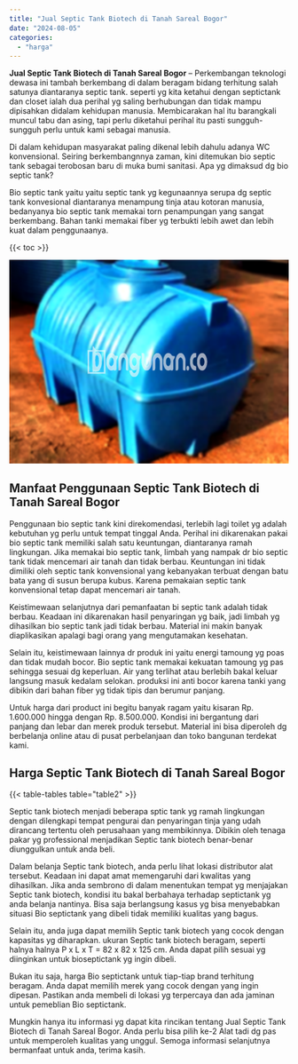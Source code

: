 ```yaml
---
title: "Jual Septic Tank Biotech di Tanah Sareal Bogor"
date: "2024-08-05"
categories: 
  - "harga"
---
```


**Jual Septic Tank Biotech di Tanah Sareal Bogor** – Perkembangan teknologi dewasa ini tambah berkembang di dalam beragam bidang terhitung salah satunya diantaranya septic tank. seperti yg kita ketahui dengan septictank dan closet ialah dua perihal yg saling berhubungan dan tidak mampu dipisahkan didalam kehidupan manusia. Membicarakan hal itu barangkali muncul tabu dan asing, tapi perlu diketahui perihal itu pasti sungguh-sungguh perlu untuk kami sebagai manusia.

Di dalam kehidupan masyarakat paling dikenal lebih dahulu adanya WC konvensional. Seiring berkembangnnya zaman, kini ditemukan bio septic tank sebagai terobosan baru di muka bumi sanitasi. Apa yg dimaksud dg bio septic tank?

Bio septic tank yaitu yaitu septic tank yg kegunaannya serupa dg septic tank konvesional diantaranya menampung tinja atau kotoran manusia, bedanyanya bio septic tank memakai torn penampungan yang sangat berkembang. Bahan tanki memakai fiber yg terbukti lebih awet dan lebih kuat dalam penggunaanya.

{{< toc >}}

![Jual Septic Tank Biotech di Tanah Sareal Bogor](/images/jual-bio-septictank-15.png)

## Manfaat Penggunaan Septic Tank Biotech di Tanah Sareal Bogor

Penggunaan bio septic tank kini direkomendasi, terlebih lagi toilet yg adalah kebutuhan yg perlu untuk tempat tinggal Anda. Perihal ini dikarenakan pakai bio septic tank memiliki salah satu keuntungan, diantaranya ramah lingkungan. Jika memakai bio septic tank, limbah yang nampak dr bio septic tank tidak mencemari air tanah dan tidak berbau. Keuntungan ini tidak dimiliki oleh septic tank konvensional yang kebanyakan terbuat dengan batu bata yang di susun berupa kubus. Karena pemakaian septic tank konvensional tetap dapat mencemari air tanah.

Keistimewaan selanjutnya dari pemanfaatan bi septic tank adalah tidak berbau. Keadaan ini dikarenakan hasil penyaringan yg baik, jadi limbah yg dihasilkan bio septic tank jadi tidak berbau. Material ini makin banyak diaplikasikan apalagi bagi orang yang mengutamakan kesehatan.

Selain itu, keistimewaan lainnya dr produk ini yaitu energi tamoung yg poas dan tidak mudah bocor. Bio septic tank memakai kekuatan tamoung yg pas sehingga sesuai dg keperluan. Air yang terlihat atau berlebih bakal keluar langsung masuk kedalam selokan. produksi ini anti bocor karena tanki yang dibikin dari bahan fiber yg tidak tipis dan berumur panjang.

Untuk harga dari product ini begitu banyak ragam yaitu kisaran Rp. 1.600.000 hingga dengan Rp. 8.500.000. Kondisi ini bergantung dari panjang dan lebar dan merek produk tersebut. Material ini bisa diperoleh dg berbelanja online atau di pusat perbelanjaan dan toko bangunan terdekat kami.

## Harga Septic Tank Biotech di Tanah Sareal Bogor

{{< table-tables table="table2" >}}

Septic tank biotech menjadi beberapa sptic tank yg ramah lingkungan dengan dilengkapi tempat pengurai dan penyaringan tinja yang udah dirancang tertentu oleh perusahaan yang membikinnya. Dibikin oleh tenaga pakar yg professional menjadikan Septic tank biotech benar-benar diunggulkan untuk anda beli.

Dalam belanja Septic tank biotech, anda perlu lihat lokasi distributor alat tersebut. Keadaan ini dapat amat memengaruhi dari kwalitas yang dihasilkan. Jika anda sembrono di dalam menentukan tempat yg menjajakan Septic tank biotech, kondisi itu bakal berbahaya terhadap septictank yg anda belanja nantinya. Bisa saja berlangsung kasus yg bisa menyebabkan situasi Bio septictank yang dibeli tidak memiliki kualitas yang bagus.

Selain itu, anda juga dapat memilih Septic tank biotech yang cocok dengan kapasitas yg diharapkan. ukuran Septic tank biotech beragam, seperti halnya halnya P x L x T = 82 x 82 x 125 cm. Anda dapat pilih sesuai yg diinginkan untuk bioseptictank yg ingin dibeli.

Bukan itu saja, harga Bio septictank untuk tiap-tiap brand terhitung beragam. Anda dapat memilih merek yang cocok dengan yang ingin dipesan. Pastikan anda membeli di lokasi yg terpercaya dan ada jaminan untuk pemeblian Bio septictank.

Mungkin hanya itu informasi yg dapat kita rincikan tentang Jual Septic Tank Biotech di Tanah Sareal Bogor. Anda perlu bisa pilih ke-2 Alat tadi dg pas untuk memperoleh kualitas yang unggul. Semoga informasi selanjutnya bermanfaat untuk anda, terima kasih.
